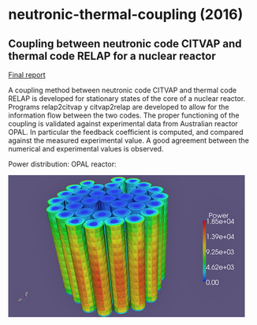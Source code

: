 # neutronic-thermal-coupling (2016)
## Coupling between  neutronic code CITVAP and thermal code RELAP for a nuclear reactor

[Final report](https://github.com/rgmartin/neutronic-thermal-coupling/blob/main/Tesis%20Acople%20Rubert.pdf)

A coupling method between neutronic code CITVAP and thermal code RELAP is developed for stationary states of the core of a nuclear reactor. Programs relap2citvap
y citvap2relap are developed to allow for the information flow between the two codes. The proper functioning of the coupling is validated against experimental data from Australian reactor OPAL. In particular the feedback coefficient is computed, and compared against the measured experimental value. A good agreement between the numerical and experimental values is observed.

Power distribution: OPAL reactor:

![](https://github.com/rgmartin/neutronic-thermal-coupling/blob/main/3_MOdeloArtisticoRELAP.jpg)
